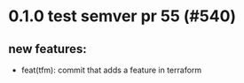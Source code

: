 # 0.1.0 test semver pr 55 (#540)

## new features:
* feat(tfm): commit that adds a feature in terraform

